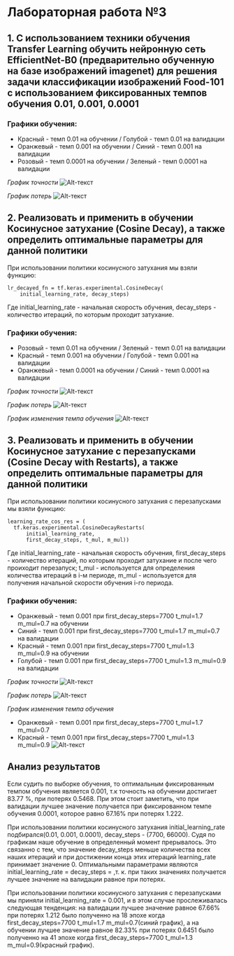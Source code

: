 # Лабораторная работа №3

## 1. С использованием техники обучения Transfer Learning обучить нейронную сеть EfficientNet-B0 (предварительно обученную на базе изображений imagenet) для решения задачи классификации изображений Food-101 с использованием фиксированных темпов обучения 0.01, 0.001, 0.0001

### Графики обучения:
- Красный - темп 0.01 на обучении / Голубой - темп 0.01 на валидации
- Оранжевый - темп 0.001 на обучении / Синий - темп 0.001 на валидации
- Розовый - темп 0.0001 на обучении / Зеленый - темп 0.0001 на валидации

*График точности*
![Alt-текст](https://github.com/the-GriS/CNN-food-101/blob/lab_3/diagrams/lab_3/epoch_categorical_accuracy.svg)

*График потерь*
![Alt-текст](https://github.com/the-GriS/CNN-food-101/blob/lab_3/diagrams/lab_3/epoch_loss.svg)

## 2. Реализовать и применить в обучении Косинусное затухание (Cosine Decay), а также определить оптимальные параметры для данной политики

При использовании политики косинусного затухания мы взяли функцию:  
```
lr_decayed_fn = tf.keras.experimental.CosineDecay(
    initial_learning_rate, decay_steps) 
```  
Где initial_learning_rate - начальная скорость обучения, decay_steps - количество итераций, по которым проходит затухание.

### Графики обучения:
- Розовый - темп 0.01 на обучении / Зеленый - темп 0.01 на валидации
- Красный - темп 0.001 на обучении / Голубой - темп 0.001 на валидации
- Оранжевый - темп 0.0001 на обучении / Синий - темп 0.0001 на валидации

*График точности*
![Alt-текст](https://github.com/the-GriS/CNN-food-101/blob/lab_3/diagrams/lab_3/epoch_categorical_accuracy_cos.svg)

*График потерь*
![Alt-текст](https://github.com/the-GriS/CNN-food-101/blob/lab_3/diagrams/lab_3/epoch_loss_cos.svg)

*График изменения темпа обучения*
![Alt-текст](https://github.com/the-GriS/CNN-food-101/blob/lab_3/diagrams/lab_3/epoch_loss_cos.svg)

## 3. Реализовать и применить в обучении Косинусное затухание с перезапусками (Cosine Decay with Restarts), а также определить оптимальные параметры для данной политики

При использовании политики косинусного затухания c перезапусками мы взяли функцию:  
```
learning_rate_cos_res = (
  tf.keras.experimental.CosineDecayRestarts(
      initial_learning_rate,
      first_decay_steps, t_mul, m_mul))
```  
Где initial_learning_rate - начальная скорость обучения, first_decay_steps - количество итераций, по которым проходит затухание и после чего проиходит перезапуск; t_mul - используется для определения количества итераций в i-м периоде, m_mul - используется для получения начальной скорости обучения i-го периода.

### Графики обучения:
- Оранжевый - темп 0.001 при first_decay_steps=7700 t_mul=1.7 m_mul=0.7 на обучении 
- Синий - темп 0.001 при first_decay_steps=7700 t_mul=1.7 m_mul=0.7 на валидации
- Красный - темп 0.001 при first_decay_steps=7700 t_mul=1.3 m_mul=0.9 на обучении 
- Голубой - темп 0.001 при first_decay_steps=7700 t_mul=1.3 m_mul=0.9 на валидации

*График точности*
![Alt-текст](https://github.com/the-GriS/CNN-food-101/blob/lab_3/diagrams/lab_3/categorical_accuracy_cos_dec.svg)

*График потерь*
![Alt-текст](https://github.com/the-GriS/CNN-food-101/blob/lab_3/diagrams/lab_3/loss_cos_res.svg)

*График изменения темпа обучения*
- Оранжевый - темп 0.001 при first_decay_steps=7700 t_mul=1.7 m_mul=0.7 
- Красный - темп 0.001 при first_decay_steps=7700 t_mul=1.3 m_mul=0.9 
![Alt-текст](https://github.com/the-GriS/CNN-food-101/blob/lab_3/diagrams/lab_3/learning_rate_cos_res.svg)

## Анализ результатов
Если судить по выборке обучения, то оптимальным фиксированным темпом обучения является 0.001, т.к точность на обучении достигает 83.77 %, при потерях 0.5468. При этом стоит заметить, что при валидации лучшее значение получается при фиксированном темпе обучения 0.0001, которое равно 67.16% при потерях 1.222.

При использовании политики косинусного затухания initial_learning_rate подбирался(0.01, 0.001, 0.0001), decay_steps - (7700, 66000). Судя по графикам наше обучение в определенный момент прерывалось. Это связанно с тем, что значение decay_steps меньше количества всех наших итераций и при достижении конца этих итераций learning_rate принимает значение 0. Оптимальными параметрами являются initial_learning_rate = decay_steps = ,т. к. при таких значениях получается лучшее значение на валидации равное при потерях.  

При использовании политики косинусного затухания c перезапусками мы приняли initial_learning_rate = 0.001, и в этом случае прослеживалась следующая тенденция: на валидации лучшее значение равное 67.66%  при потерях 1.212 было полученно на 18 эпохе когда first_decay_steps=7700 t_mul=1.7 m_mul=0.7(синий график), а на обучении лучшее значение равное 82.33% при потерях 0.6451 было полученно на 41 эпохе когда first_decay_steps=7700 t_mul=1.3 m_mul=0.9(красный график).
